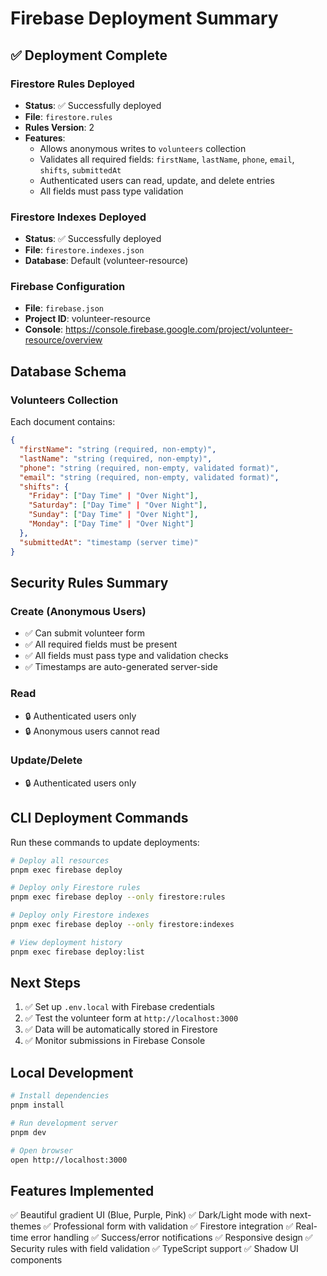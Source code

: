 # Firebase Deployment Summary

## ✅ Deployment Complete

### Firestore Rules Deployed
- **Status**: ✅ Successfully deployed
- **File**: `firestore.rules`
- **Rules Version**: 2
- **Features**:
  - Allows anonymous writes to `volunteers` collection
  - Validates all required fields: `firstName`, `lastName`, `phone`, `email`, `shifts`, `submittedAt`
  - Authenticated users can read, update, and delete entries
  - All fields must pass type validation

### Firestore Indexes Deployed
- **Status**: ✅ Successfully deployed
- **File**: `firestore.indexes.json`
- **Database**: Default (volunteer-resource)

### Firebase Configuration
- **File**: `firebase.json`
- **Project ID**: volunteer-resource
- **Console**: https://console.firebase.google.com/project/volunteer-resource/overview

## Database Schema

### Volunteers Collection
Each document contains:
```json
{
  "firstName": "string (required, non-empty)",
  "lastName": "string (required, non-empty)",
  "phone": "string (required, non-empty, validated format)",
  "email": "string (required, non-empty, validated format)",
  "shifts": {
    "Friday": ["Day Time" | "Over Night"],
    "Saturday": ["Day Time" | "Over Night"],
    "Sunday": ["Day Time" | "Over Night"],
    "Monday": ["Day Time" | "Over Night"]
  },
  "submittedAt": "timestamp (server time)"
}
```

## Security Rules Summary

### Create (Anonymous Users)
- ✅ Can submit volunteer form
- ✅ All required fields must be present
- ✅ All fields must pass type and validation checks
- ✅ Timestamps are auto-generated server-side

### Read
- 🔒 Authenticated users only
- 🔒 Anonymous users cannot read

### Update/Delete
- 🔒 Authenticated users only

## CLI Deployment Commands

Run these commands to update deployments:

```bash
# Deploy all resources
pnpm exec firebase deploy

# Deploy only Firestore rules
pnpm exec firebase deploy --only firestore:rules

# Deploy only Firestore indexes
pnpm exec firebase deploy --only firestore:indexes

# View deployment history
pnpm exec firebase deploy:list
```

## Next Steps

1. ✅ Set up `.env.local` with Firebase credentials
2. ✅ Test the volunteer form at `http://localhost:3000`
3. ✅ Data will be automatically stored in Firestore
4. ✅ Monitor submissions in Firebase Console

## Local Development

```bash
# Install dependencies
pnpm install

# Run development server
pnpm dev

# Open browser
open http://localhost:3000
```

## Features Implemented

✅ Beautiful gradient UI (Blue, Purple, Pink)
✅ Dark/Light mode with next-themes
✅ Professional form with validation
✅ Firestore integration
✅ Real-time error handling
✅ Success/error notifications
✅ Responsive design
✅ Security rules with field validation
✅ TypeScript support
✅ Shadow UI components
